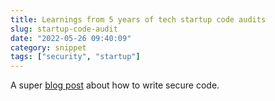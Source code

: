 ```yaml
---
title: Learnings from 5 years of tech startup code audits
slug: startup-code-audit
date: "2022-05-26 09:40:09"
category: snippet
tags: ["security", "startup"]
---
```


A super [blog
post](https://kenkantzer.com/learnings-from-5-years-of-tech-startup-code-audits/)
about how to write secure code.
